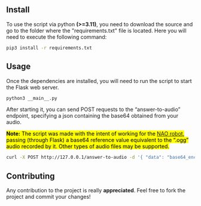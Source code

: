 ## Install

To use the script via python <b>(>=3.11)</b>, you need to download the source and go to the folder where the "requirements.txt" file is located. Here you will need to execute the following command:
```sh
pip3 install -r requirements.txt
```

## Usage
Once the dependencies are installed, you will need to run the script to start the Flask web server.<br/>
```sh
python3 __main__.py
```
After starting it, you can send POST requests to the “answer-to-audio” endpoint, specifying a json containing the base64 obtained from your audio.

<mark><b>Note:</b> The script was made with the intent of working for the <a href="https://it.wikipedia.org/wiki/Nao_(robot)">NAO robot</a>, passing (through Flask) a base64 reference value equivalent to the “.ogg” audio recorded by it. Other types of audio files may be supported.</mark>

```sh
curl -X POST http://127.0.0.1/answer-to-audio -d '{ "data": "base64_encoded_audio_file" }'
```

## Contributing

Any contribution to the project is really <b>appreciated</b>. Feel free to fork the project and commit your changes!<br/>
